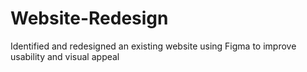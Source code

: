 # Website-Redesign
Identified and redesigned an existing website using Figma to improve usability and visual appeal
